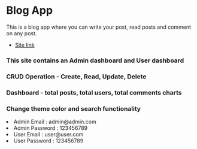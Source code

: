 # Blog App

This is a blog app where you can write your post, read posts and comment on any
post.

- [Site link](https://github.com/vitejs/vite-plugin-react/blob/main/packages/plugin-react/README.md)

### This site contains an Admin dashboard and User dashboard

### CRUD Operation - Create, Read, Update, Delete

### Dashboard - total posts, total users, total comments charts

### Change theme color and search functionality

<li>Admin Email : admin@admin.com</li>
<li>Admin Password : 123456789</li>

<li>User Email : user@user.com</li>
<li>User Password : 123456789</li>
